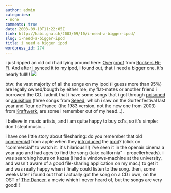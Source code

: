 ```yaml
---
author: admin
categories:
- none
comments: true
date: 2003-09-10T11:22:05Z
link: http://habi.gna.ch/2003/09/10/i-need-a-bigger-ipod/
slug: i-need-a-bigger-ipod
title: i need a bigger ipod
wordpress_id: 274
---
```


i just ripped an old cd i had lying around here: [Overproof](http://www.allmusic.com/cg/amg.dll?p=amg&uid=MISS70309100629&sql=A2fdsa9qgi23h) from [Rockers Hi-Fi](http://www.allmusic.com/cg/amg.dll?p=amg&uid=MISS70309100629&sql=Bhy63mpnd9f8o). 
And after i synced it to my ipod, i found out, that i need a bigger one, it's nearly full!!!
[![](http://habi.gna.ch/blog/images/ipod-tm.jpg)](http://habi.gna.ch/blog/images/ipod.jpg)

btw: the vast majority of all the songs on my ipod (i guess more than 95%) are legally owned/bougth by either me, my flat-mates or another friend i borrowed the CD. i admit that i have some songs that i got through [poisoned](http://www.gottsilla.net/software.php?site=poisoned) or [aquisition](http://www.acquisitionx.com/) (three songs from [Seeed](http://www.seeed.de/), which i saw on the Gurtenfestival last year and Tour de France (the 1983 version, not the new one from 2003) from [Kraftwerk](http://217.69.65.130/de/), are some i remember out of my head...).

i believe in music artists, and i am quite happy to buy cd's, so it's simple: don't steal music...

i have one little story about filesharing: do you remember that old [commercial](http://www.apple.com/hardware/ads/ipod_beat.html) from apple when they [introduced](http://www.macobserver.com/article/2001/10/26.7.shtml) the [ipod](http://www.apple.com/hardware/video/ipod_intro_480.html)? (click on "commercial" to watch it. it's hilarious!!!)
i've seen it in the openair cinema a year ago and had ages to find the song (take california" -  propellerheads). i was searching hours on kazaa (i had a windows-machine at the university, and wasn't aware of a good file-sharing application on my mac.) to get it and was really happy when i finally could listen to the song. 
then, some weeks later i found out that i actually got the song on a CD i own, on the OST of [The Dancer](http://us.imdb.com/title/tt0190346/), a movie which i never heard of, but the songs are very good!!!
